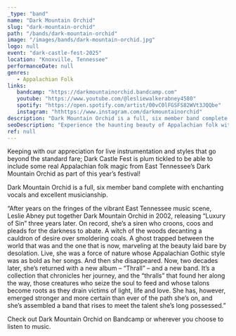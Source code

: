 ```yaml
---
_type: "band"
name: "Dark Mountain Orchid"
slug: "dark-mountain-orchid"
path: "/bands/dark-mountain-orchid"
image: "/images/bands/dark-mountain-orchid.jpg"
logo: null
event: "dark-castle-fest-2025"
location: "Knoxville, Tennessee"
performanceDate: null
genres:
   - Appalachian Folk
links:
   bandcamp: "https://darkmountainorchid.bandcamp.com"
   youtube: "https://www.youtube.com/@lesliewalkerabney4580"
   spotify: "https://open.spotify.com/artist/00vC0lFGSFS82WVt3JQQbe"
   instagram: "hthttps://www.instagram.com/darkmountainorchid"
description: "Dark Mountain Orchid is a full, six member band complete with enchanting vocals and excellent musicianship. After years on the fringes of the vibrant East Tennessee music scene, Leslie Abney put together Dark Mountain Orchid in 2002, releasing “Luxury of Sin” three years later. On record, she’s a siren who croons, coos and pleads for the darkness to abate. A witch of the woods decanting a cauldron of desire over smoldering coals. A ghost trapped between the world that was and the one that is now, marveling at the beauty laid bare by desolation. Live, she was a force of nature whose Appalachian Gothic style was as bold as her songs."
seoDescription: "Experience the haunting beauty of Appalachian folk with Dark Mountain Orchid at Dark Castle Fest. Featuring enchanting vocals and Gothic storytelling, this East Tennessee band returns with power and passion."
ref: null
---
```


Keeping with our appreciation for live instrumentation and styles that go beyond the standard fare; Dark Castle Fest is plum tickled to be able to include some real Appalachian folk magic from East Tennessee’s Dark Mountain Orchid as part of this year’s festival!

Dark Mountain Orchid is a full, six member band complete with enchanting vocals and excellent musicianship. 

“After years on the fringes of the vibrant East Tennessee music scene, Leslie Abney put together Dark Mountain Orchid in 2002, releasing “Luxury of Sin” three years later.
On record, she’s a siren who croons, coos and pleads for the darkness to abate. A witch of the woods decanting a cauldron of desire over smoldering coals. A ghost trapped between the world that was and the one that is now, marveling at the beauty laid bare by desolation. Live, she was a force of nature whose Appalachian Gothic style was as bold as her songs.
And then she disappeared.
Now, two decades later, she’s returned with a new album – “Thrall” – and a new band. It’s a collection that chronicles her journey, and the “thralls” that found her along the way, those creatures who seize the soul to feed and whose talons become roots as they drain victims of light, life and love. She has, however, emerged stronger and more certain than ever of the path she’s on, and she’s assembled a band that rises to meet the talent she’s long possessed.”

Check out Dark Mountain Orchid on Bandcamp or wherever you choose to listen to music.
